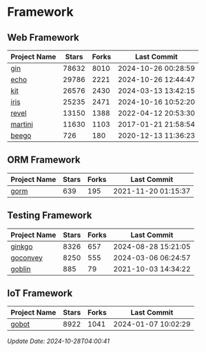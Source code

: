# Framework

## Web Framework
| Project Name | Stars | Forks | Last Commit |
| ------------ | ----- | ----- | ----------- |
| [gin](https://github.com/gin-gonic/gin) | 78632 | 8010 | 2024-10-26 00:28:59 |
| [echo](https://github.com/labstack/echo) | 29786 | 2221 | 2024-10-26 12:44:47 |
| [kit](https://github.com/go-kit/kit) | 26576 | 2430 | 2024-03-13 13:42:15 |
| [iris](https://github.com/kataras/iris) | 25235 | 2471 | 2024-10-16 10:52:20 |
| [revel](https://github.com/revel/revel) | 13150 | 1388 | 2022-04-12 20:53:30 |
| [martini](https://github.com/go-martini/martini) | 11630 | 1103 | 2017-01-21 21:58:54 |
| [beego](https://github.com/astaxie/beego) | 726 | 180 | 2020-12-13 11:36:23 |

## ORM Framework
| Project Name | Stars | Forks | Last Commit |
| ------------ | ----- | ----- | ----------- |
| [gorm](https://github.com/jinzhu/gorm) | 639 | 195 | 2021-11-20 01:15:37 |

## Testing Framework
| Project Name | Stars | Forks | Last Commit |
| ------------ | ----- | ----- | ----------- |
| [ginkgo](https://github.com/onsi/ginkgo) | 8326 | 657 | 2024-08-28 15:21:05 |
| [goconvey](https://github.com/smartystreets/goconvey) | 8250 | 555 | 2024-03-06 06:24:57 |
| [goblin](https://github.com/franela/goblin) | 885 | 79 | 2021-10-03 14:34:22 |

## IoT Framework
| Project Name | Stars | Forks | Last Commit |
| ------------ | ----- | ----- | ----------- |
| [gobot](https://github.com/hybridgroup/gobot) | 8922 | 1041 | 2024-01-07 10:02:29 |

*Update Date: 2024-10-28T04:00:41*